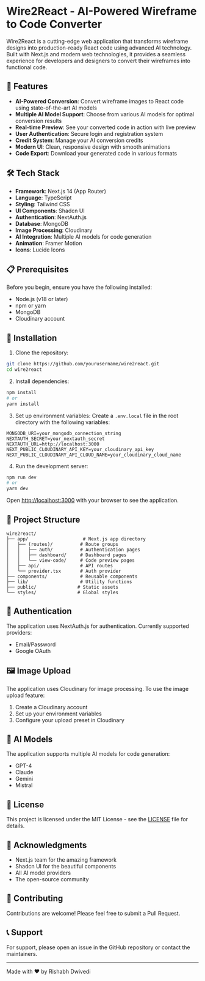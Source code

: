 # Wire2React - AI-Powered Wireframe to Code Converter

Wire2React is a cutting-edge web application that transforms wireframe designs into production-ready React code using advanced AI technology. Built with Next.js and modern web technologies, it provides a seamless experience for developers and designers to convert their wireframes into functional code.

## 🚀 Features

- **AI-Powered Conversion**: Convert wireframe images to React code using state-of-the-art AI models
- **Multiple AI Model Support**: Choose from various AI models for optimal conversion results
- **Real-time Preview**: See your converted code in action with live preview
- **User Authentication**: Secure login and registration system
- **Credit System**: Manage your AI conversion credits
- **Modern UI**: Clean, responsive design with smooth animations
- **Code Export**: Download your generated code in various formats

## 🛠️ Tech Stack

- **Framework**: Next.js 14 (App Router)
- **Language**: TypeScript
- **Styling**: Tailwind CSS
- **UI Components**: Shadcn UI
- **Authentication**: NextAuth.js
- **Database**: MongoDB
- **Image Processing**: Cloudinary
- **AI Integration**: Multiple AI models for code generation
- **Animation**: Framer Motion
- **Icons**: Lucide Icons

## 📋 Prerequisites

Before you begin, ensure you have the following installed:
- Node.js (v18 or later)
- npm or yarn
- MongoDB
- Cloudinary account

## 🔧 Installation

1. Clone the repository:
```bash
git clone https://github.com/yourusername/wire2react.git
cd wire2react
```

2. Install dependencies:
```bash
npm install
# or
yarn install
```

3. Set up environment variables:
Create a `.env.local` file in the root directory with the following variables:
```env
MONGODB_URI=your_mongodb_connection_string
NEXTAUTH_SECRET=your_nextauth_secret
NEXTAUTH_URL=http://localhost:3000
NEXT_PUBLIC_CLOUDINARY_API_KEY=your_cloudinary_api_key
NEXT_PUBLIC_CLOUDINARY_API_CLOUD_NAME=your_cloudinary_cloud_name
```

4. Run the development server:
```bash
npm run dev
# or
yarn dev
```

Open [http://localhost:3000](http://localhost:3000) with your browser to see the application.

## 📁 Project Structure

```
wire2react/
├── app/                    # Next.js app directory
│   ├── (routes)/          # Route groups
│   │   ├── auth/          # Authentication pages
│   │   ├── dashboard/     # Dashboard pages
│   │   └── view-code/     # Code preview pages
│   ├── api/               # API routes
│   └── provider.tsx       # Auth provider
├── components/            # Reusable components
├── lib/                   # Utility functions
├── public/               # Static assets
└── styles/               # Global styles
```

## 🔐 Authentication

The application uses NextAuth.js for authentication. Currently supported providers:
- Email/Password
- Google OAuth

## 🖼️ Image Upload

The application uses Cloudinary for image processing. To use the image upload feature:
1. Create a Cloudinary account
2. Set up your environment variables
3. Configure your upload preset in Cloudinary

## 🤖 AI Models

The application supports multiple AI models for code generation:
- GPT-4
- Claude
- Gemini
- Mistral

## 📝 License

This project is licensed under the MIT License - see the [LICENSE](LICENSE) file for details.

## 🙏 Acknowledgments

- Next.js team for the amazing framework
- Shadcn UI for the beautiful components
- All AI model providers
- The open-source community

## 🤝 Contributing

Contributions are welcome! Please feel free to submit a Pull Request.

## 📞 Support

For support, please open an issue in the GitHub repository or contact the maintainers.

---

Made with ❤️ by Rishabh Dwivedi
